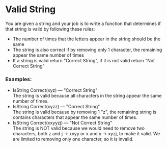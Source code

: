 # Valid String 
You are given a string and your job is to write a function that determines if that string is valid by following these rules:
- The number of times that the letters appear in the string should
be the same 
- The string is also correct if by removing only 1 character, the
remaining appear the same number of times 
- If a string is valid return "Correct String", if it is not valid return
"Not Correct String"
### Examples:
- IsString Correct(xyz) — "Correct String"<br />
The string is valid because all characters in the string appear the same number of times. 
- IsString Correct(xyzz) — "Correct String" <br />
The string is valid because by removing 1 "z", the remaining string
is contains characters that appear the same number of times. 
- IsString Correct(xxyyzj) — "Not Correct String"<br />
The string is NOT valid because we would need to remove two characters, both z and j -> xxyy or x and y -> xyzj, to make it valid. We are limited to removing only one character, so it is invalid.
